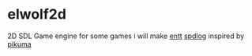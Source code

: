# elwolf2d

2D SDL Game engine for some games i will make
[entt](https://github.com/skypjack/entt)
[spdlog](https://github.com/gabime/spdlog)
inspired by [pikuma](https://pikuma.com/courses/cpp-2d-game-engine-development)